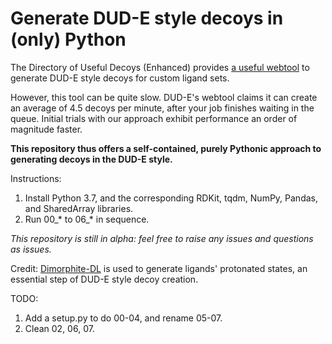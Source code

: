 # Generate DUD-E style decoys in (only) Python

The Directory of Useful Decoys (Enhanced) provides [a useful webtool](http://dude.docking.org/generate) to generate DUD-E style decoys for custom ligand sets.

However, this tool can be quite slow. DUD-E's webtool claims it can create an average of 4.5 decoys per minute, after your job finishes waiting in the queue. Initial trials with our approach exhibit performance an order of magnitude faster.

**This repository thus offers a self-contained, purely Pythonic approach to generating decoys in the DUD-E style.**

Instructions:
1. Install Python 3.7, and the corresponding RDKit, tqdm, NumPy, Pandas, and SharedArray libraries.
2. Run 00_\* to 06_\* in sequence.

*This repository is still in alpha: feel free to raise any issues and questions as issues.*

Credit: [Dimorphite-DL](https://durrantlab.pitt.edu/dimorphite-dl/) is used to generate ligands' protonated states, an essential step of DUD-E style decoy creation.

TODO:
1. Add a setup.py to do 00-04, and rename 05-07.
2. Clean 02, 06, 07.

